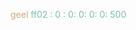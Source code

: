 <span style="color:#c8ab83;">geel</span>
<span style="color:#78c0a8;">ff02 : 0 : 0: 0: 0: 0: 500</span>
